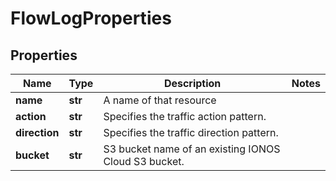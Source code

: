 # FlowLogProperties

## Properties
| Name | Type | Description | Notes |
| ------------ | ------------- | ------------- | ------------- |
| **name** | **str** | A name of that resource |  |
| **action** | **str** | Specifies the traffic action pattern. |  |
| **direction** | **str** | Specifies the traffic direction pattern. |  |
| **bucket** | **str** | S3 bucket name of an existing IONOS Cloud S3 bucket. |  |


